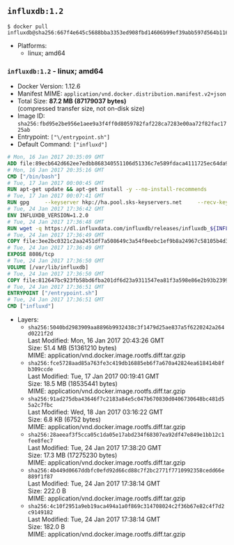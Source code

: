 ## `influxdb:1.2`

```console
$ docker pull influxdb@sha256:667f4e645c5688bba3353ed908fbd14606b99ef39abb597d564b11615895ca01
```

-	Platforms:
	-	linux; amd64

### `influxdb:1.2` - linux; amd64

-	Docker Version: 1.12.6
-	Manifest MIME: `application/vnd.docker.distribution.manifest.v2+json`
-	Total Size: **87.2 MB (87179037 bytes)**  
	(compressed transfer size, not on-disk size)
-	Image ID: `sha256:fbd95e2be956e1aee9a3f4ff0d8059782faf228ca7283e00aa72f82fac1725ab`
-	Entrypoint: `["\/entrypoint.sh"]`
-	Default Command: `["influxd"]`

```dockerfile
# Mon, 16 Jan 2017 20:35:09 GMT
ADD file:89ecb642d662ee7edbb868340551106d51336c7e589fdaca4111725ec64da957 in / 
# Mon, 16 Jan 2017 20:35:16 GMT
CMD ["/bin/bash"]
# Tue, 17 Jan 2017 00:00:45 GMT
RUN apt-get update && apt-get install -y --no-install-recommends 		ca-certificates 		curl 		wget 	&& rm -rf /var/lib/apt/lists/*
# Tue, 17 Jan 2017 00:07:41 GMT
RUN gpg     --keyserver hkp://ha.pool.sks-keyservers.net     --recv-keys 05CE15085FC09D18E99EFB22684A14CF2582E0C5
# Tue, 24 Jan 2017 17:36:42 GMT
ENV INFLUXDB_VERSION=1.2.0
# Tue, 24 Jan 2017 17:36:48 GMT
RUN wget -q https://dl.influxdata.com/influxdb/releases/influxdb_${INFLUXDB_VERSION}_amd64.deb.asc &&     wget -q https://dl.influxdata.com/influxdb/releases/influxdb_${INFLUXDB_VERSION}_amd64.deb &&     gpg --batch --verify influxdb_${INFLUXDB_VERSION}_amd64.deb.asc influxdb_${INFLUXDB_VERSION}_amd64.deb &&     dpkg -i influxdb_${INFLUXDB_VERSION}_amd64.deb &&     rm -f influxdb_${INFLUXDB_VERSION}_amd64.deb*
# Tue, 24 Jan 2017 17:36:49 GMT
COPY file:3ee2bc0321c2aa2451df7a508649c3a54f0eebc1ef9b8a24967c58105b4d3160 in /etc/influxdb/influxdb.conf 
# Tue, 24 Jan 2017 17:36:49 GMT
EXPOSE 8086/tcp
# Tue, 24 Jan 2017 17:36:50 GMT
VOLUME [/var/lib/influxdb]
# Tue, 24 Jan 2017 17:36:50 GMT
COPY file:812647bc923fb58bd6fba201df6d23a9311547ea81f3a598e86e2b93b2399169 in /entrypoint.sh 
# Tue, 24 Jan 2017 17:36:51 GMT
ENTRYPOINT ["/entrypoint.sh"]
# Tue, 24 Jan 2017 17:36:51 GMT
CMD ["influxd"]
```

-	Layers:
	-	`sha256:5040bd2983909aa8896b9932438c3f1479d25ae837a5f6220242a264d0221f2d`  
		Last Modified: Mon, 16 Jan 2017 20:43:26 GMT  
		Size: 51.4 MB (51361210 bytes)  
		MIME: application/vnd.docker.image.rootfs.diff.tar.gzip
	-	`sha256:fce5728aad85a763fe3c419db16885eb6f7a670a42824ea618414b8fb309ccde`  
		Last Modified: Tue, 17 Jan 2017 00:19:41 GMT  
		Size: 18.5 MB (18535441 bytes)  
		MIME: application/vnd.docker.image.rootfs.diff.tar.gzip
	-	`sha256:91ad275dba43646f7c2183a84e5c047b670830d0406730648bc481d55a2c7fbc`  
		Last Modified: Wed, 18 Jan 2017 03:16:22 GMT  
		Size: 6.8 KB (6752 bytes)  
		MIME: application/vnd.docker.image.rootfs.diff.tar.gzip
	-	`sha256:28aeeaf3f5cca05c1da05e17abd234f68307ea92df47e849e1bb12c1fee8fec7`  
		Last Modified: Tue, 24 Jan 2017 17:38:20 GMT  
		Size: 17.3 MB (17275230 bytes)  
		MIME: application/vnd.docker.image.rootfs.diff.tar.gzip
	-	`sha256:4b449d0667ddbfc0efd92d66cd88c7f2bc2771f7710992358cedd66e889f1f87`  
		Last Modified: Tue, 24 Jan 2017 17:38:14 GMT  
		Size: 222.0 B  
		MIME: application/vnd.docker.image.rootfs.diff.tar.gzip
	-	`sha256:4c10f2951a9eb19aca494a1a0f869c314708024c2f36b67e82c4f7d2c9149182`  
		Last Modified: Tue, 24 Jan 2017 17:38:14 GMT  
		Size: 182.0 B  
		MIME: application/vnd.docker.image.rootfs.diff.tar.gzip
